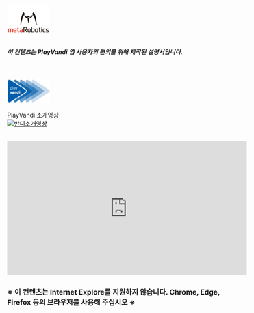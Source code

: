 
<!-- # <div align="center"><img width="200" src="./Images/metalogo.jpg"></div> -->

<img width="100" src="./Images/metalogo.jpg"> <br>

##### 이 컨텐츠는 PlayVandi 앱 사용자의 편의를 위해 제작된 설명서입니다.

<br>

<!-- <img width="40" src="./Images/vandilogo.png"> -->
<img width="100" src="./Images/vandilogo.png"> <br>

<!-- # [반디소개영상보기](https://www.youtube.com/watch?v=_YkFJXDrei8) -->
<!-- https://youtu.be/_YkFJXDrei8?t=4 -->
PlayVandi 소개영상<br>
[![반디소개영상](https://youtu.be/_YkFJXDrei8?t=4)](https://youtu.be/_YkFJXDrei8?t=4) 

<br>

<iframe width="560" height="315"
src="https://www.youtube.com/embed/_YkFJXDrei8" 
frameborder="0" 
allow="accelerometer; autoplay; encrypted-media; gyroscope; picture-in-picture" 
allowfullscreen></iframe>

<br>

### ※ 이 컨텐츠는 Internet Explore를 지원하지 않습니다. Chrome, Edge, Firefox 등의 브라우저를 사용해 주십시오 ※